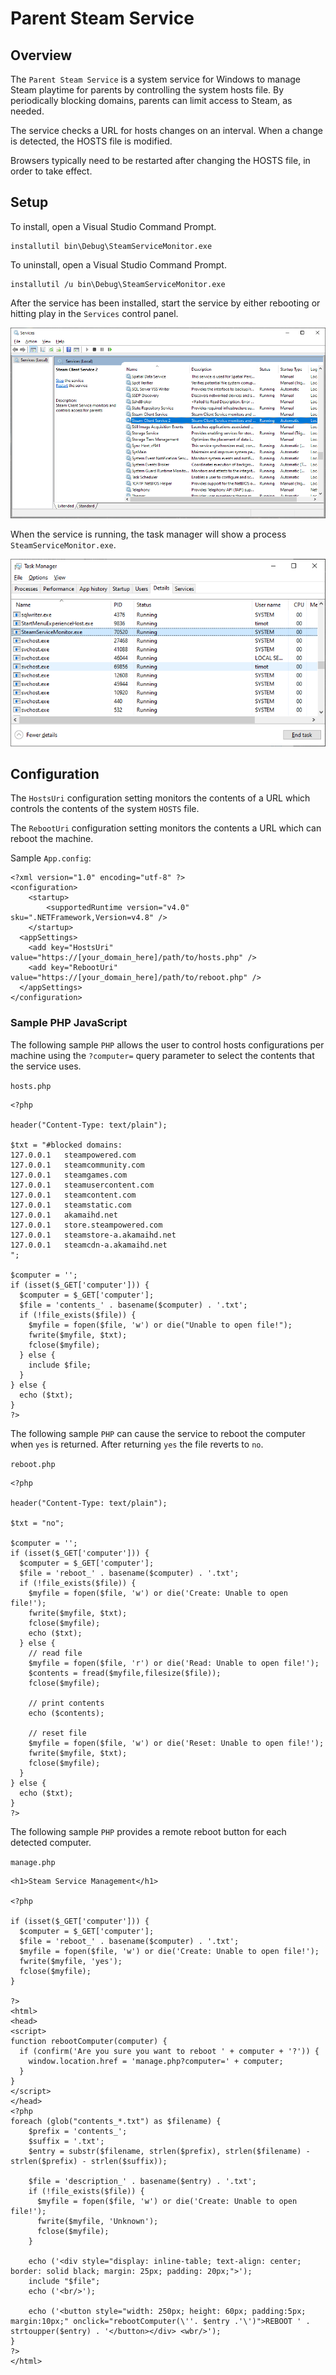 # Parent Steam Service

## Overview

The `Parent Steam Service` is a system service for Windows to manage Steam playtime for parents by controlling the system hosts file. By periodically blocking domains, parents can limit access to Steam, as needed.

The service checks a URL for hosts changes on an interval. When a change is detected, the HOSTS file is modified.

Browsers typically need to be restarted after changing the HOSTS file, in order to take effect.

## Setup

To install, open a Visual Studio Command Prompt.

```
installutil bin\Debug\SteamServiceMonitor.exe
```

To uninstall, open a Visual Studio Command Prompt.

```
installutil /u bin\Debug\SteamServiceMonitor.exe
```

After the service has been installed, start the service by either rebooting or hitting play in the `Services` control panel.

![image_1](images/image_1.png)

When the service is running, the task manager will show a process `SteamServiceMonitor.exe`.

![image_2](images/image_2.png)

## Configuration

The `HostsUri` configuration setting monitors the contents of a URL which controls the contents of the system `HOSTS` file.

The `RebootUri` configuration setting monitors the contents a URL which can reboot the machine.

Sample `App.config`:

```
<?xml version="1.0" encoding="utf-8" ?>
<configuration>
    <startup>
        <supportedRuntime version="v4.0" sku=".NETFramework,Version=v4.8" />
    </startup>
  <appSettings>
    <add key="HostsUri" value="https://[your_domain_here]/path/to/hosts.php" />
    <add key="RebootUri" value="https://[your_domain_here]/path/to/reboot.php" />
  </appSettings>
</configuration>
```

### Sample PHP JavaScript

The following sample `PHP` allows the user to control hosts configurations per machine using the `?computer=` query parameter to select the contents that the service uses.

`hosts.php`
```
<?php

header("Content-Type: text/plain");

$txt = "#blocked domains:
127.0.0.1   steampowered.com
127.0.0.1   steamcommunity.com
127.0.0.1   steamgames.com
127.0.0.1   steamusercontent.com
127.0.0.1   steamcontent.com
127.0.0.1   steamstatic.com
127.0.0.1   akamaihd.net
127.0.0.1   store.steampowered.com
127.0.0.1   steamstore-a.akamaihd.net
127.0.0.1   steamcdn-a.akamaihd.net
";

$computer = '';
if (isset($_GET['computer'])) {
  $computer = $_GET['computer'];
  $file = 'contents_' . basename($computer) . '.txt';
  if (!file_exists($file)) {
    $myfile = fopen($file, 'w') or die("Unable to open file!");
    fwrite($myfile, $txt);
    fclose($myfile);
  } else {
    include $file;
  }
} else {
  echo ($txt);
}
?>
```

The following sample `PHP` can cause the service to reboot the computer when `yes` is returned. After returning `yes` the file reverts to `no`.

`reboot.php`
```
<?php

header("Content-Type: text/plain");

$txt = "no";

$computer = '';
if (isset($_GET['computer'])) {
  $computer = $_GET['computer'];
  $file = 'reboot_' . basename($computer) . '.txt';
  if (!file_exists($file)) {
    $myfile = fopen($file, 'w') or die('Create: Unable to open file!');
    fwrite($myfile, $txt);
    fclose($myfile);
    echo ($txt);
  } else {
    // read file
    $myfile = fopen($file, 'r') or die('Read: Unable to open file!');
    $contents = fread($myfile,filesize($file));
    fclose($myfile);

    // print contents
    echo ($contents);

    // reset file
    $myfile = fopen($file, 'w') or die('Reset: Unable to open file!');
    fwrite($myfile, $txt);
    fclose($myfile);
  }
} else {
  echo ($txt);
}
?>
```

The following sample `PHP` provides a remote reboot button for each detected computer.

`manage.php`
```
<h1>Steam Service Management</h1>

<?php

if (isset($_GET['computer'])) {
  $computer = $_GET['computer'];
  $file = 'reboot_' . basename($computer) . '.txt';
  $myfile = fopen($file, 'w') or die('Create: Unable to open file!');
  fwrite($myfile, 'yes');
  fclose($myfile);
}

?>
<html>
<head>
<script>
function rebootComputer(computer) {
  if (confirm('Are you sure you want to reboot ' + computer + '?')) {
    window.location.href = 'manage.php?computer=' + computer;
  }
}
</script>
</head>
<?php
foreach (glob("contents_*.txt") as $filename) {
    $prefix = 'contents_';
    $suffix = '.txt';
    $entry = substr($filename, strlen($prefix), strlen($filename) - strlen($prefix) - strlen($suffix));

    $file = 'description_' . basename($entry) . '.txt';
    if (!file_exists($file)) {
      $myfile = fopen($file, 'w') or die('Create: Unable to open file!');
      fwrite($myfile, 'Unknown');
      fclose($myfile);
    }

    echo ('<div style="display: inline-table; text-align: center; border: solid black; margin: 25px; padding: 20px;">');
    include "$file";
    echo ('<br/>');

    echo ('<button style="width: 250px; height: 60px; padding:5px; margin:10px;" onclick="rebootComputer(\''. $entry .'\')">REBOOT ' . strtoupper($entry) . '</button></div> <wbr/>');
}
?>
</html>
```
